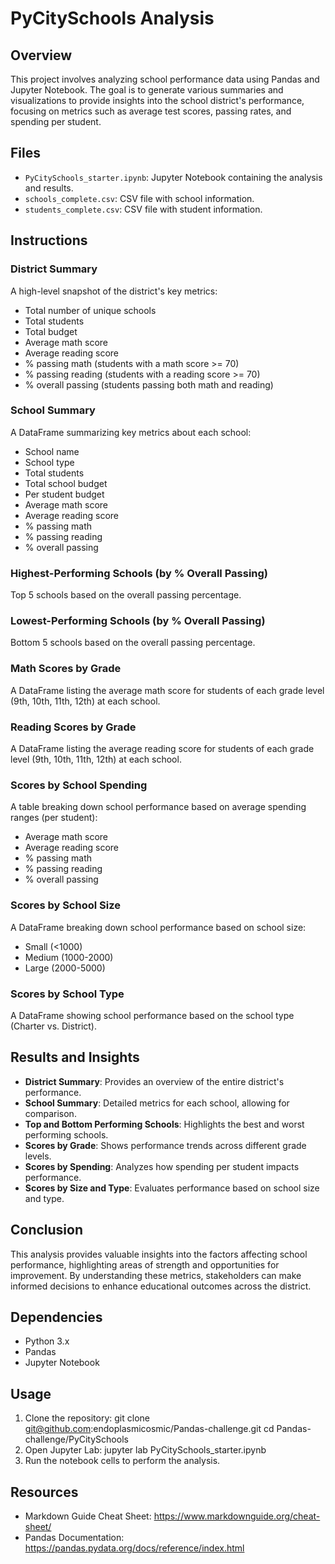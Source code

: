 # PyCitySchools Analysis

## Overview

This project involves analyzing school performance data using Pandas and Jupyter Notebook. The goal is to generate various summaries and visualizations to provide insights into the school district's performance, focusing on metrics such as average test scores, passing rates, and spending per student.

## Files

- `PyCitySchools_starter.ipynb`: Jupyter Notebook containing the analysis and results.
- `schools_complete.csv`: CSV file with school information.
- `students_complete.csv`: CSV file with student information.

## Instructions

### District Summary

A high-level snapshot of the district's key metrics:
- Total number of unique schools
- Total students
- Total budget
- Average math score
- Average reading score
- % passing math (students with a math score >= 70)
- % passing reading (students with a reading score >= 70)
- % overall passing (students passing both math and reading)

### School Summary

A DataFrame summarizing key metrics about each school:
- School name
- School type
- Total students
- Total school budget
- Per student budget
- Average math score
- Average reading score
- % passing math
- % passing reading
- % overall passing

### Highest-Performing Schools (by % Overall Passing)

Top 5 schools based on the overall passing percentage.

### Lowest-Performing Schools (by % Overall Passing)

Bottom 5 schools based on the overall passing percentage.

### Math Scores by Grade

A DataFrame listing the average math score for students of each grade level (9th, 10th, 11th, 12th) at each school.

### Reading Scores by Grade

A DataFrame listing the average reading score for students of each grade level (9th, 10th, 11th, 12th) at each school.

### Scores by School Spending

A table breaking down school performance based on average spending ranges (per student):
- Average math score
- Average reading score
- % passing math
- % passing reading
- % overall passing

### Scores by School Size

A DataFrame breaking down school performance based on school size:
- Small (<1000)
- Medium (1000-2000)
- Large (2000-5000)

### Scores by School Type

A DataFrame showing school performance based on the school type (Charter vs. District).

## Results and Insights

- **District Summary**: Provides an overview of the entire district's performance.
- **School Summary**: Detailed metrics for each school, allowing for comparison.
- **Top and Bottom Performing Schools**: Highlights the best and worst performing schools.
- **Scores by Grade**: Shows performance trends across different grade levels.
- **Scores by Spending**: Analyzes how spending per student impacts performance.
- **Scores by Size and Type**: Evaluates performance based on school size and type.

## Conclusion

This analysis provides valuable insights into the factors affecting school performance, highlighting areas of strength and opportunities for improvement. By understanding these metrics, stakeholders can make informed decisions to enhance educational outcomes across the district.

## Dependencies

- Python 3.x
- Pandas
- Jupyter Notebook

## Usage

1. Clone the repository:
   git clone git@github.com:endoplasmicosmic/Pandas-challenge.git
   cd Pandas-challenge/PyCitySchools
2. Open Jupyter Lab:
   jupyter lab PyCitySchools_starter.ipynb
3. Run the notebook cells to perform the analysis.

## Resources

- Markdown Guide Cheat Sheet: https://www.markdownguide.org/cheat-sheet/
- Pandas Documentation: https://pandas.pydata.org/docs/reference/index.html
